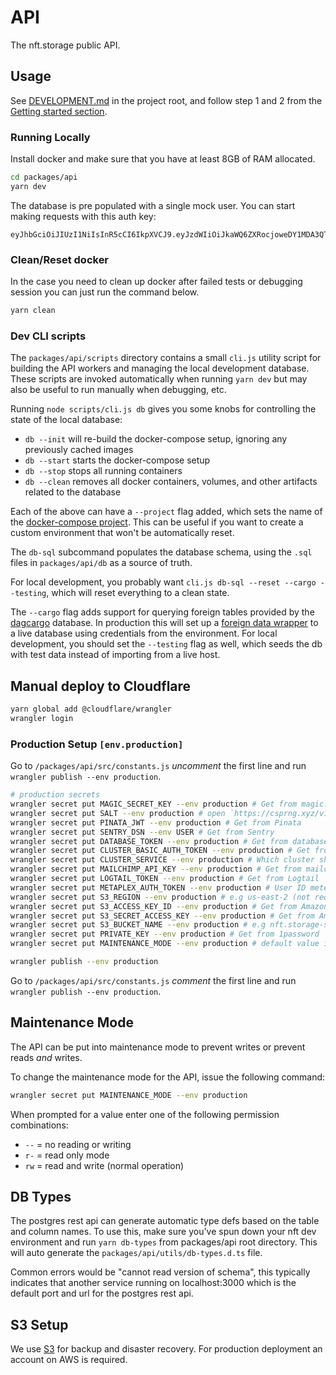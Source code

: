 # API

The nft.storage public API.

## Usage

See [DEVELOPMENT.md](../../DEVELOPMENT.md) in the project root, and follow step 1 and 2 from the [Getting started section](../../DEVELOPMENT.md#getting-started).

### Running Locally

Install docker and make sure that you have at least 8GB of RAM allocated.

```bash
cd packages/api
yarn dev
```

The database is pre populated with a single mock user. You can start making requests with this auth key:

```text
eyJhbGciOiJIUzI1NiIsInR5cCI6IkpXVCJ9.eyJzdWIiOiJkaWQ6ZXRocjoweDY1MDA3QTczOWFiN0FDNWM1MzcxNjEyNDliODEyNTBFNDllMjg1M0MiLCJpc3MiOiJuZnQtc3RvcmFnZSIsImlhdCI6MTYzOTc1NDczNjYzOCwibmFtZSI6Im1haW4ifQ.wKwJIRXXHsgwVp8mOQp6r3_F4Lz5lnoAkgVP8wqwA_Y
```

### Clean/Reset docker

In the case you need to clean up docker after failed tests or debugging session you can just run the command below.

```bash
yarn clean
```

### Dev CLI scripts

The `packages/api/scripts` directory contains a small `cli.js` utility script for building the API workers and managing the local development database. These scripts are invoked automatically when running `yarn dev` but may also be useful to run manually when debugging, etc.

Running `node scripts/cli.js db` gives you some knobs for controlling the state of the local database:

- `db --init` will re-build the docker-compose setup, ignoring any previously cached images
- `db --start` starts the docker-compose setup
- `db --stop` stops all running containers
- `db --clean` removes all docker containers, volumes, and other artifacts related to the database

Each of the above can have a `--project` flag added, which sets the name of the [docker-compose project](https://docs.docker.com/compose/#multiple-isolated-environments-on-a-single-host). This can be useful if you want to create a custom environment that won't be automatically reset.

The `db-sql` subcommand populates the database schema, using the `.sql` files in `packages/api/db` as a source of truth.

For local development, you probably want `cli.js db-sql --reset --cargo --testing`, which will reset everything to a clean state.

The `--cargo` flag adds support for querying foreign tables provided by the [dagcargo](https://github.com/nftstorage/dagcargo) database. In production this will set up a [foreign data wrapper](https://wiki.postgresql.org/wiki/Foreign_data_wrappers) to a live database using credentials from the environment. For local development, you should set the `--testing` flag as well, which seeds the db with test data instead of importing from a live host.

## Manual deploy to Cloudflare

```bash
yarn global add @cloudflare/wrangler
wrangler login
```

### Production Setup `[env.production]`

Go to `/packages/api/src/constants.js` _uncomment_ the first line and run `wrangler publish --env production`.

```bash
# production secrets
wrangler secret put MAGIC_SECRET_KEY --env production # Get from magic.link account
wrangler secret put SALT --env production # open `https://csprng.xyz/v1/api` in the browser and use the value of `Data`
wrangler secret put PINATA_JWT --env production # Get from Pinata
wrangler secret put SENTRY_DSN --env USER # Get from Sentry
wrangler secret put DATABASE_TOKEN --env production # Get from database account
wrangler secret put CLUSTER_BASIC_AUTH_TOKEN --env production # Get from nft.storage vault in 1password
wrangler secret put CLUSTER_SERVICE --env production # Which cluster should be used. Options 'IpfsCluster' / 'IpfsCluster2' / 'IpfsCluster3'
wrangler secret put MAILCHIMP_API_KEY --env production # Get from mailchimp
wrangler secret put LOGTAIL_TOKEN --env production # Get from Logtail
wrangler secret put METAPLEX_AUTH_TOKEN --env production # User ID meteplex endpoint should use (not required for dev)
wrangler secret put S3_REGION --env production # e.g us-east-2 (not required for dev)
wrangler secret put S3_ACCESS_KEY_ID --env production # Get from Amazon S3 (not required for dev)
wrangler secret put S3_SECRET_ACCESS_KEY --env production # Get from Amazon S3 (not required for dev)
wrangler secret put S3_BUCKET_NAME --env production # e.g nft.storage-staging-us-east-2 (not required for dev)
wrangler secret put PRIVATE_KEY --env production # Get from 1password
wrangler secret put MAINTENANCE_MODE --env production # default value is "rw"

wrangler publish --env production
```

Go to `/packages/api/src/constants.js` _comment_ the first line and run `wrangler publish --env production`.

## Maintenance Mode

The API can be put into maintenance mode to prevent writes or prevent reads _and_ writes.

To change the maintenance mode for the API, issue the following command:

```sh
wrangler secret put MAINTENANCE_MODE --env production
```

When prompted for a value enter one of the following permission combinations:

- `--` = no reading or writing
- `r-` = read only mode
- `rw` = read and write (normal operation)

## DB Types

The postgres rest api can generate automatic type defs based on the table and column
names. To use this, make sure you've spun down your nft dev environment and run
`yarn db-types` from packages/api root directory. This will auto generate the
`packages/api/utils/db-types.d.ts` file.

Common errors would be "cannot read version of schema", this typically indicates that another service running on localhost:3000 which is the default port and url for the postgres rest api.

## S3 Setup

We use [S3](https://aws.amazon.com/s3/) for backup and disaster recovery. For production deployment an account on AWS is required.
